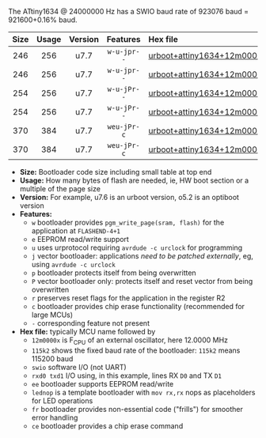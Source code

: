 The ATtiny1634 @ 24000000 Hz has a SWIO baud rate of 923076 baud = 921600+0.16% baud.

|Size|Usage|Version|Features|Hex file|
|:-:|:-:|:-:|:-:|:--|
|246|256|u7.7|`w-u-jpr--`|[urboot+attiny1634+12m0000x++460k8_swio_rxa7_txb0_lednop.hex](https://raw.githubusercontent.com/stefanrueger/urboot.hex/main/mcus/attiny1634/external_oscillator/fcpu+12m0000_Hz/br++460k8_bps/urboot+attiny1634+12m0000x++460k8_swio_rxa7_txb0_lednop.hex)|
|246|256|u7.7|`w-u-jpr--`|[urboot+attiny1634+12m0000x++460k8_swio_rxb1_txb2_lednop.hex](https://raw.githubusercontent.com/stefanrueger/urboot.hex/main/mcus/attiny1634/external_oscillator/fcpu+12m0000_Hz/br++460k8_bps/urboot+attiny1634+12m0000x++460k8_swio_rxb1_txb2_lednop.hex)|
|254|256|u7.7|`w-u-jPr--`|[urboot+attiny1634+12m0000x++460k8_swio_rxa7_txb0.hex](https://raw.githubusercontent.com/stefanrueger/urboot.hex/main/mcus/attiny1634/external_oscillator/fcpu+12m0000_Hz/br++460k8_bps/urboot+attiny1634+12m0000x++460k8_swio_rxa7_txb0.hex)|
|254|256|u7.7|`w-u-jPr--`|[urboot+attiny1634+12m0000x++460k8_swio_rxb1_txb2.hex](https://raw.githubusercontent.com/stefanrueger/urboot.hex/main/mcus/attiny1634/external_oscillator/fcpu+12m0000_Hz/br++460k8_bps/urboot+attiny1634+12m0000x++460k8_swio_rxb1_txb2.hex)|
|370|384|u7.7|`weu-jPr-c`|[urboot+attiny1634+12m0000x++460k8_swio_rxa7_txb0_ee_lednop_fr_ce.hex](https://raw.githubusercontent.com/stefanrueger/urboot.hex/main/mcus/attiny1634/external_oscillator/fcpu+12m0000_Hz/br++460k8_bps/urboot+attiny1634+12m0000x++460k8_swio_rxa7_txb0_ee_lednop_fr_ce.hex)|
|370|384|u7.7|`weu-jPr-c`|[urboot+attiny1634+12m0000x++460k8_swio_rxb1_txb2_ee_lednop_fr_ce.hex](https://raw.githubusercontent.com/stefanrueger/urboot.hex/main/mcus/attiny1634/external_oscillator/fcpu+12m0000_Hz/br++460k8_bps/urboot+attiny1634+12m0000x++460k8_swio_rxb1_txb2_ee_lednop_fr_ce.hex)|

- **Size:** Bootloader code size including small table at top end
- **Usage:** How many bytes of flash are needed, ie, HW boot section or a multiple of the page size
- **Version:** For example, u7.6 is an urboot version, o5.2 is an optiboot version
- **Features:**
  + `w` bootloader provides `pgm_write_page(sram, flash)` for the application at `FLASHEND-4+1`
  + `e` EEPROM read/write support
  + `u` uses urprotocol requiring `avrdude -c urclock` for programming
  + `j` vector bootloader: applications *need to be patched externally*, eg, using `avrdude -c urclock`
  + `p` bootloader protects itself from being overwritten
  + `P` vector bootloader only: protects itself and reset vector from being overwritten
  + `r` preserves reset flags for the application in the register R2
  + `c` bootloader provides chip erase functionality (recommended for large MCUs)
  + `-` corresponding feature not present
- **Hex file:** typically MCU name followed by
  + `12m0000x` is F<sub>CPU</sub> of an external oscillator, here 12.0000 MHz
  + `115k2` shows the fixed baud rate of the bootloader: `115k2` means 115200 baud
  + `swio` software I/O (not UART)
  + `rxd0 txd1` I/O using, in this example, lines RX `D0` and TX `D1`
  + `ee` bootloader supports EEPROM read/write
  + `lednop` is a template bootloader with `mov rx,rx` nops as placeholders for LED operations
  + `fr` bootloader provides non-essential code ("frills") for smoother error handling
  + `ce` bootloader provides a chip erase command
